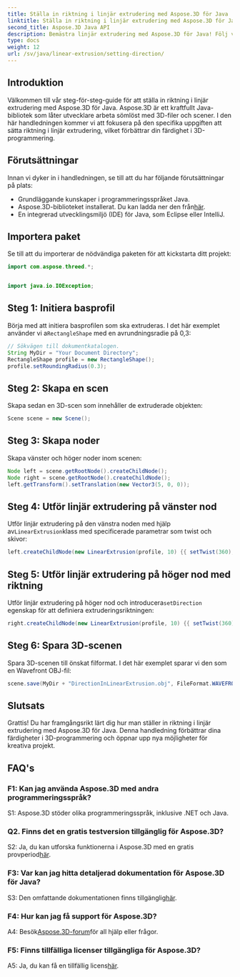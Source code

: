 ```yaml
---
title: Ställa in riktning i linjär extrudering med Aspose.3D för Java
linktitle: Ställa in riktning i linjär extrudering med Aspose.3D för Java
second_title: Aspose.3D Java API
description: Bemästra linjär extrudering med Aspose.3D för Java! Följ vår guide för sömlös 3D-programmering. Ladda ner nu för en fängslande upplevelse.
type: docs
weight: 12
url: /sv/java/linear-extrusion/setting-direction/
---
```

## Introduktion

Välkommen till vår steg-för-steg-guide för att ställa in riktning i linjär extrudering med Aspose.3D för Java. Aspose.3D är ett kraftfullt Java-bibliotek som låter utvecklare arbeta sömlöst med 3D-filer och scener. I den här handledningen kommer vi att fokusera på den specifika uppgiften att sätta riktning i linjär extrudering, vilket förbättrar din färdighet i 3D-programmering.

## Förutsättningar

Innan vi dyker in i handledningen, se till att du har följande förutsättningar på plats:

- Grundläggande kunskaper i programmeringsspråket Java.
-  Aspose.3D-biblioteket installerat. Du kan ladda ner den från[här](https://releases.aspose.com/3d/java/).
- En integrerad utvecklingsmiljö (IDE) för Java, som Eclipse eller IntelliJ.

## Importera paket

Se till att du importerar de nödvändiga paketen för att kickstarta ditt projekt:

```java
import com.aspose.threed.*;


import java.io.IOException;
```

## Steg 1: Initiera basprofil

 Börja med att initiera basprofilen som ska extruderas. I det här exemplet använder vi a`RectangleShape` med en avrundningsradie på 0,3:

```java
// Sökvägen till dokumentkatalogen.
String MyDir = "Your Document Directory";
RectangleShape profile = new RectangleShape();
profile.setRoundingRadius(0.3);
```

## Steg 2: Skapa en scen

Skapa sedan en 3D-scen som innehåller de extruderade objekten:

```java
Scene scene = new Scene();
```

## Steg 3: Skapa noder

Skapa vänster och höger noder inom scenen:

```java
Node left = scene.getRootNode().createChildNode();
Node right = scene.getRootNode().createChildNode();
left.getTransform().setTranslation(new Vector3(5, 0, 0));
```

## Steg 4: Utför linjär extrudering på vänster nod

 Utför linjär extrudering på den vänstra noden med hjälp av`LinearExtrusion`klass med specificerade parametrar som twist och skivor:

```java
left.createChildNode(new LinearExtrusion(profile, 10) {{ setTwist(360); setSlices(100); }});
```

## Steg 5: Utför linjär extrudering på höger nod med riktning

 Utför linjär extrudering på höger nod och introducera`setDirection` egenskap för att definiera extruderingsriktningen:

```java
right.createChildNode(new LinearExtrusion(profile, 10) {{ setTwist(360); setSlices(100); setDirection(new Vector3(0.3, 0.2, 1));}});
```

## Steg 6: Spara 3D-scenen

Spara 3D-scenen till önskat filformat. I det här exemplet sparar vi den som en Wavefront OBJ-fil:

```java
scene.save(MyDir + "DirectionInLinearExtrusion.obj", FileFormat.WAVEFRONTOBJ);
```

## Slutsats

Grattis! Du har framgångsrikt lärt dig hur man ställer in riktning i linjär extrudering med Aspose.3D för Java. Denna handledning förbättrar dina färdigheter i 3D-programmering och öppnar upp nya möjligheter för kreativa projekt.

## FAQ's

### F1: Kan jag använda Aspose.3D med andra programmeringsspråk?

S1: Aspose.3D stöder olika programmeringsspråk, inklusive .NET och Java.

### Q2. Finns det en gratis testversion tillgänglig för Aspose.3D?

 S2: Ja, du kan utforska funktionerna i Aspose.3D med en gratis provperiod[här](https://releases.aspose.com/).

### F3: Var kan jag hitta detaljerad dokumentation för Aspose.3D för Java?

 S3: Den omfattande dokumentationen finns tillgänglig[här](https://reference.aspose.com/3d/java/).

### F4: Hur kan jag få support för Aspose.3D?

 A4: Besök[Aspose.3D-forum](https://forum.aspose.com/c/3d/18)för all hjälp eller frågor.

### F5: Finns tillfälliga licenser tillgängliga för Aspose.3D?

 A5: Ja, du kan få en tillfällig licens[här](https://purchase.aspose.com/temporary-license/).